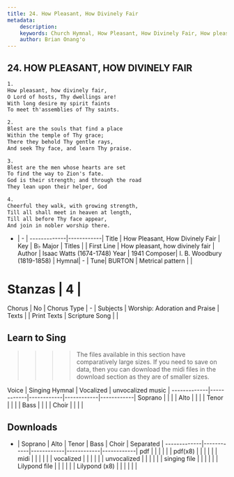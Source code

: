 ```yaml
---
title: 24. How Pleasant, How Divinely Fair
metadata:
    description: 
    keywords: Church Hymnal, How Pleasant, How Divinely Fair, How pleasant, how divinely fair, 
    author: Brian Onang'o
---
```



## 24. HOW PLEASANT, HOW DIVINELY FAIR

```txt
1.
How pleasant, how divinely fair, 
O Lord of hosts, Thy dwellings are! 
With long desire my spirit faints 
To meet th'assemblies of Thy saints. 

2.
Blest are the souls that find a place 
Within the temple of Thy grace; 
There they behold Thy gentle rays, 
And seek Thy face, and learn Thy praise. 

3.
Blest are the men whose hearts are set 
To find the way to Zion's fate. 
God is their strength; and through the road 
They lean upon their helper, God 

4.
Cheerful they walk, with growing strength, 
Till all shall meet in heaven at length, 
Till all before Thy face appear, 
And join in nobler worship there.

```

- |   -  |
-------------|------------|
Title | How Pleasant, How Divinely Fair |
Key | B♭ Major |
Titles |  |
First Line | How pleasant, how divinely fair |
Author | Isaac Watts (1674-1748)
Year | 1941
Composer| I. B. Woodbury (1819-1858) |
Hymnal|  - |
Tune| BURTON |
Metrical pattern | |
# Stanzas | 4 |
Chorus | No |
Chorus Type | - |
Subjects | Worship: Adoration and Praise |
Texts |  |
Print Texts | 
Scripture Song |  |
  
## Learn to Sing

>>>> The files available in this section have comparatively large sizes. If you need to save on data, then you can download the midi files in the download section as they are of smaller sizes.

Voice |  Singing Hymnal | Vocalized | unvocalized music |
-------------|------------|------------|------------|------------|
Soprano | | | |
Alto | | | |
Tenor | | | |
Bass | | | |
Choir | | | |

## Downloads

- |  Soprano | Alto | Tenor | Bass | Choir | Separated |
-------------|------------|------------|------------|------------|
pdf | | | | | |
pdf(x8) | | | | | |
midi | | | | | |
vocalized | | | | | |
unvocalized | | | | | |
singing file | | | | | |
Lilypond file | | | | | |
Lilypond (x8) | | | | | |
  